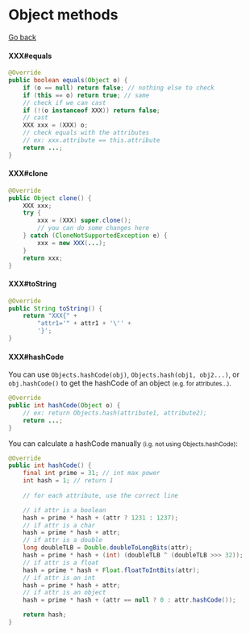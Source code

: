 # Object methods

[Go back](../index.md#object)

<div class="row row-cols-md-2"><div>

#### XXX#equals

```java
@Override
public boolean equals(Object o) {
    if (o == null) return false; // nothing else to check
    if (this == o) return true; // same
    // check if we can cast
    if (!(o instanceof XXX)) return false;
    // cast
    XXX xxx = (XXX) o;
    // check equals with the attributes
    // ex: xxx.attribute == this.attribute
    return ...;
}
```

#### XXX#clone

```java
@Override
public Object clone() {
    XXX xxx;
    try {
        xxx = (XXX) super.clone();
        // you can do some changes here
    } catch (CloneNotSupportedException e) {
        xxx = new XXX(...);
    }
    return xxx;
}
```

#### XXX#toString

```java
@Override
public String toString() {
    return "XXX{" +
        "attr1='" + attr1 + '\'' +
        '}';
}
```

</div><div>

#### XXX#hashCode

You can use `Objects.hashCode(obj)`, `Objects.hash(obj1, obj2...)`, or `obj.hashCode()` to get the hashCode of an object <small>(e.g. for attributes...)</small>.

```java
@Override
public int hashCode(Object o) {
    // ex: return Objects.hash(attribute1, attribute2);
    return ...;
}
```

You can calculate a hashCode manually <small>(i.g. not using Objects.hashCode)</small>:

```java
@Override
public int hashCode() {
    final int prime = 31; // int max power
    int hash = 1; // return 1
    
    // for each attribute, use the correct line

    // if attr is a boolean
    hash = prime * hash + (attr ? 1231 : 1237);
    // if attr is a char
    hash = prime * hash + attr;
    // if attr is a double
    long doubleTLB = Double.doubleToLongBits(attr);
    hash = prime * hash + (int) (doubleTLB ^ (doubleTLB >>> 32));
    // if attr is a float
    hash = prime * hash + Float.floatToIntBits(attr);
    // if attr is an int
    hash = prime * hash + attr;
    // if attr is an object
    hash = prime * hash + (attr == null ? 0 : attr.hashCode());

    return hash;
}
```
</div></div>